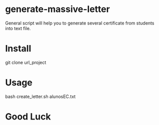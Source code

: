 # generate-massive-letter
General script will help you to generate several certificate from students into text file.

# Install
git clone url_project

# Usage
bash create_letter.sh alunosEC.txt

# Good Luck 


